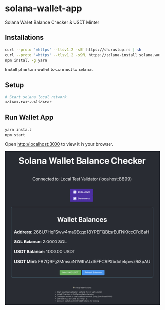 # solana-wallet-app
Solana Wallet Balance Checker & USDT Minter

## Installations
```bash
curl --proto '=https' --tlsv1.2 -sSf https://sh.rustup.rs | sh
curl --proto '=https' --tlsv1.2 -sSfL https://solana-install.solana.workers.dev | bash
npm install -g yarn
```
Install phantom wallet to connect to solana.

## Setup
```bash
# Start solana local network
solana-test-validator
```

## Run Wallet App
```bash
yarn install
npm start
```

Open [http://localhost:3000](http://localhost:3000) to view it in your browser.

![Screenshot](images/solana-wallet.png)
